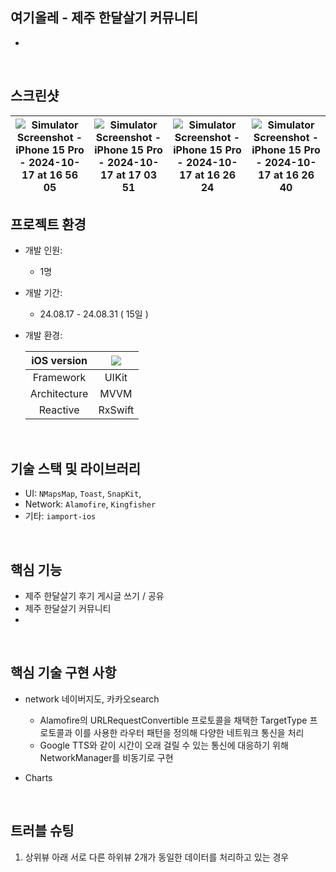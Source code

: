 ## 여기올레 - 제주 한달살기 커뮤니티
- 
<br/>

## 스크린샷

|![Simulator Screenshot - iPhone 15 Pro - 2024-10-17 at 16 56 05](https://github.com/user-attachments/assets/48f69cd8-b53b-4e72-99ef-19d04f4f36b5)|![Simulator Screenshot - iPhone 15 Pro - 2024-10-17 at 17 03 51](https://github.com/user-attachments/assets/eabd9d67-386b-4361-864a-4e4a4a7dc080)|![Simulator Screenshot - iPhone 15 Pro - 2024-10-17 at 16 26 24](https://github.com/user-attachments/assets/dd9b5180-1655-4a2a-be1c-5d9c1ec05a40)|![Simulator Screenshot - iPhone 15 Pro - 2024-10-17 at 16 26 40](https://github.com/user-attachments/assets/1dee4eb5-1ea4-4b13-b83b-31c6604c739e)|
|--|--|--|--|


## 프로젝트 환경
- 개발 인원:
  - 1명
- 개발 기간:
  - 24.08.17 - 24.08.31 ( 15일 )
- 개발 환경:

    | iOS version | <img src="https://img.shields.io/badge/iOS-16.0+-black?logo=apple"/> |
    |:-:|:-:|
    | Framework | UIKit |
    | Architecture | MVVM |
    | Reactive | RxSwift |

<br/>

## 기술 스택 및 라이브러리
- UI: `NMapsMap`, `Toast`, `SnapKit`, 
- Network: `Alamofire`, `Kingfisher`
- 기타: `iamport-ios`

<br/>

## 핵심 기능

- 제주 한달살기 후기 게시글 쓰기 / 공유 
- 제주 한달살기 커뮤니티
- 

<br/>
 
## 핵심 기술 구현 사항
- network
네이버지도, 카카오search

  - Alamofire의 URLRequestConvertible 프로토콜을 채택한 TargetType 프로토콜과 이를 사용한 라우터 패턴을 정의해 다양한 네트워크 통신을 처리
  - Google TTS와 같이 시간이 오래 걸릴 수 있는 통신에 대응하기 위해 NetworkManager를 비동기로 구현
 

 
- Charts
<br/>

## 트러블 슈팅
1. 상위뷰 아래 서로 다른 하위뷰 2개가 동일한 데이터를 처리하고 있는 경우

